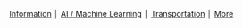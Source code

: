 <div class="navbar">
<a href="/">Information</a> │
  <a href="/ai/">AI / Machine Learning</a> │
  <a href="/transportation/">Transportation</a> │
  <a href="/more/">More</a>
  
</div>
